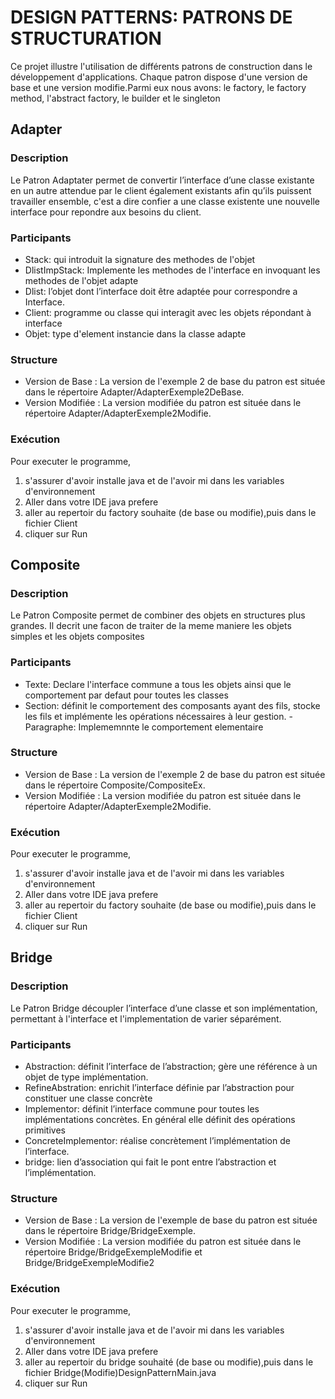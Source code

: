 # DESIGN PATTERNS: PATRONS DE STRUCTURATION

Ce projet illustre l'utilisation de différents patrons de construction dans le développement d'applications. Chaque patron dispose d'une version de base et une version modifie.Parmi eux nous avons: le factory, le factory method, l'abstract factory, le builder et le singleton


## Adapter 

### Description
 Le Patron Adaptater permet de convertir l’interface d’une classe existante en un autre attendue par le client également existants afin qu’ils
 puissent travailler ensemble, c'est a dire confier a une classe existente une nouvelle interface pour repondre aux besoins du client.

### Participants

- Stack: qui introduit la signature des methodes de l'objet
- DlistImpStack: Implemente les methodes de l'interface en invoquant les methodes de l'objet adapte
- Dlist: l’objet dont l’interface doit être adaptée pour
correspondre a Interface.
- Client: programme ou classe qui interagit avec les objets
répondant à interface
- Objet: type d'element instancie dans la classe adapte


### Structure

- Version de Base : La version de l'exemple 2 de base du patron est située dans le répertoire Adapter/AdapterExemple2DeBase.
- Version Modifiée : La version modifiée du patron est située dans le répertoire Adapter/AdapterExemple2Modifie.

### Exécution

Pour executer le programme, 
1. s'assurer d'avoir installe java
et de l'avoir mi dans les variables d'environnement
2. Aller dans votre IDE java prefere
3. aller au repertoir du factory souhaite (de base ou modifie),puis dans le fichier Client
4. cliquer sur Run


## Composite 

### Description
 Le Patron Composite permet de combiner des objets en structures plus grandes. Il decrit une facon de traiter de la meme maniere les objets simples et les objets composites

### Participants

- Texte: Declare l'interface commune a tous les objets ainsi que le comportement par defaut pour toutes les classes
- Section: définit le comportement des composants ayant des
fils, stocke les fils et implémente les opérations nécessaires à leur gestion.
-Paragraphe: Implememnnte le comportement elementaire


### Structure

- Version de Base : La version de l'exemple 2 de base du patron est située dans le répertoire Composite/CompositeEx.
- Version Modifiée : La version modifiée du patron est située dans le répertoire Adapter/AdapterExemple2Modifie.

### Exécution

Pour executer le programme, 
1. s'assurer d'avoir installe java
et de l'avoir mi dans les variables d'environnement
2. Aller dans votre IDE java prefere
3. aller au repertoir du factory souhaite (de base ou modifie),puis dans le fichier Client
4. cliquer sur Run


## Bridge 

### Description
 Le Patron Bridge découpler l’interface d’une classe et son
implémentation, permettant à l'interface et l'implementation de varier séparément.

### Participants

- Abstraction:  définit l’interface de l’abstraction; gère une référence
à un objet de type implémentation.
- RefineAbstration: enrichit l’interface définie par l’abstraction pour
constituer une classe concrète
- Implementor: définit l’interface commune pour toutes les
implémentations concrètes. En général elle définit des opérations
primitives
- ConcreteImplementor: réalise concrètement l’implémentation de
l’interface.
- bridge: lien d’association qui fait le pont entre l’abstraction et
l’implémentation.


### Structure

- Version de Base : La version de l'exemple de base du patron est située dans le répertoire Bridge/BridgeExemple.
- Version Modifiée : La version modifiée du patron est située dans le répertoire Bridge/BridgeExempleModifie et Bridge/BridgeExempleModifie2

### Exécution

Pour executer le programme, 
1. s'assurer d'avoir installe java
et de l'avoir mi dans les variables d'environnement
2. Aller dans votre IDE java prefere
3. aller au repertoir du bridge souhaité (de base ou modifie),puis dans le fichier Bridge(Modifie)DesignPatternMain.java
4. cliquer sur Run

